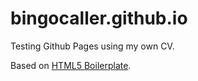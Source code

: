 # bingocaller.github.io

Testing Github Pages using my own CV.

Based on [HTML5 Boilerplate](http://html5boilerplate.com).
